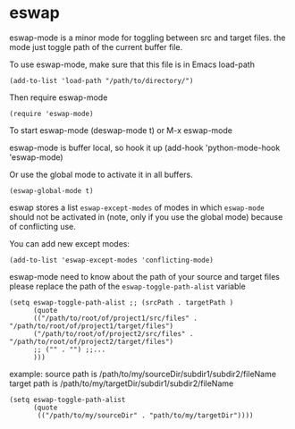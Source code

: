 # eswap
eswap-mode is a minor mode for toggling between src and target files.
the mode just toggle path of the current buffer file.

To use eswap-mode, make sure that this file is in Emacs load-path
 
	(add-to-list 'load-path "/path/to/directory/")

Then require eswap-mode

	(require 'eswap-mode)

To start eswap-mode
    (deswap-mode t) or M-x eswap-mode

eswap-mode is buffer local, so hook it up
    (add-hook 'python-mode-hook 'eswap-mode)

Or use the global mode to activate it in all buffers.

    (eswap-global-mode t)

eswap stores a list `eswap-except-modes` of modes in which `eswap-mode` should not be activated in (note, only if you use the global mode) because of conflicting use.

You can add new except modes:

	(add-to-list 'eswap-except-modes 'conflicting-mode)

eswap-mode need to know about the path of your source and target files
please replace the path of the `eswap-toggle-path-alist` variable

    (setq eswap-toggle-path-alist ;; (srcPath . targetPath )
          (quote
          (("/path/to/root/of/project1/src/files" . "/path/to/root/of/project1/target/files")
          ("/path/to/root/of/project2/src/files" . "/path/to/root/of/project2/target/files")
          ;; ("" . "") ;;...
          )))

example:
    source path is /path/to/my/sourceDir/subdir1/subdir2/fileName
    target path is /path/to/my/targetDir/subdir1/subdir2/fileName
	
    (setq eswap-toggle-path-alist
          (quote
           (("/path/to/my/sourceDir" . "path/to/my/targetDir"))))
